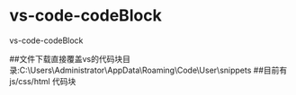 # vs-code-codeBlock
vs-code-codeBlock

##文件下载直接覆盖vs的代码块目录:C:\Users\Administrator\AppData\Roaming\Code\User\snippets
##目前有 js/css/html 代码块

